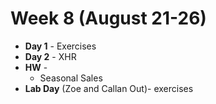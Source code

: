 # Week 8 (August 21-26)
* **Day 1** - Exercises
* **Day 2** - XHR
* **HW** - 
	* Seasonal Sales
* **Lab Day** (Zoe and Callan Out)- exercises